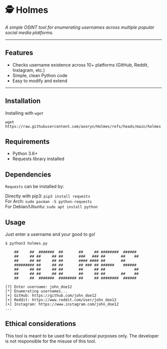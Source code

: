 # 🕵️ Holmes

*A simple OSINT tool for enumerating usernames across multiple popular social media platforms.*

---

## Features

- Checks username existence across 10+ platforms (GitHub, Reddit, Instagram, etc.)
- Simple, clean Python code 
- Easy to modify and extend

---

## Installation 

Installing with `wget` 

```
wget https://raw.githubusercontent.com/axoryn/Holmes/refs/heads/main/holmes.py
```

## Requirements 

- Python 3.6+
- Requests library installed

## Dependencies 
```Requests``` can be installed by: 

Directly with pip3: ```pip3 install requests```\
For Arch: ```sudo pacman -S python-requests```\
For Debian/Ubuntu: ```sudo apt install python```

## Usage

Just enter a username and your good to go! 
```
$ python3 holmes.py

    ##     ##  #######  ##       ##     ## ########  ######  
    ##     ## ##     ## ##       ###   ### ##       ##    ## 
    ##     ## ##     ## ##       #### #### ##       ##       
    ######### ##     ## ##       ## ### ## ######    ######  
    ##     ## ##     ## ##       ##     ## ##             ## 
    ##     ## ##     ## ##       ##     ## ##       ##    ## 
    ##     ##  #######  ######## ##     ## ########  ######

[?] Enter username: john_doe12
[*] Enumerating usernames...
[+] GitHub: https://github.com/john_doe12
[+] Reddit: https://www.reddit.com/user/john_doe12
[+] Instagram: https://www.instagram.com/john_doe12
...
```

## Ethical considerations

This tool is meant to be used for educational purposes only. The developer is not responsible for the misuse of this tool. 

